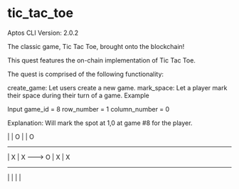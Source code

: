# tic_tac_toe
Aptos CLI Version: 2.0.2

The classic game, Tic Tac Toe, brought onto the blockchain!

This quest features the on-chain implementation of Tic Tac Toe.

The quest is comprised of the following functionality:

create_game: Let users create a new game.
mark_space: Let a player mark their space during their turn of a game.
Example

Input
game_id = 8
row_number = 1
column_number = 0

Explanation: Will mark the spot at 1,0 at game #8 for the player.

   |   | O                     |   | O
-----------                 -----------
   | X | X        --->       O | X | X
-----------                 -----------
   |   |                       |   |  
